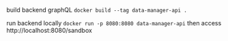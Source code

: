 build backend graphQL
`docker build --tag data-manager-api .`

run backend locally
`docker run -p 8080:8080 data-manager-api`
then access http://localhost:8080/sandbox

